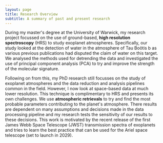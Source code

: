 ```yaml
---
layout: page
title: Research Overview
subtitle: A summary of past and present research
---
```


During my master's degree at the University of Warwick, my research project focussed on the use of ground-based, **high resolution spectroscopy** (HRS) to study exoplanet atmospheres. Specifically, our study looked at the detection of water in the atmosphere of Tau Bo&ouml;tis b as various previous publications had disputed the claim of water on this target. We analysed the methods used for detrending the data and investigated the use of principal component analysis (PCA) to try and improve the strength of the molecular signature.

Following on from this, my PhD research still focusses on the study of exoplanet atmospheres and the data reduction and analysis pipelines common in the field. However, I now look at space-based data at much lower resolution. This technique is complimentary to HRS and presents its own challenges. We use **atmospheric retrievals** to try and find the most probable parameters contributing to the planet's atmosphere. There results are dependent on many assumptions and decisions made in the data processing pipeline and my research tests the sensitivity of our results to these decisions. This work is motivated by the recent release of the first James Webb Space Telescope (JWST) transmission spectra of exoplanets and tries to learn the best practice that can be used for the Ariel space telescope (set to launch in 2029).

